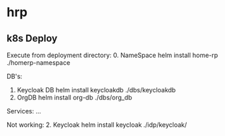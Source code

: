 # hrp



## k8s Deploy

Execute from deployment directory:
0. NameSpace
   helm install home-rp ./homerp-namespace

DB's:
1. Keycloak DB 
   helm install keycloakdb ./dbs/keycloakdb
2. OrgDB
   helm install org-db ./dbs/org_db

Services:
...

Not working:
2. Keycloak 
   helm install keycloak ./idp/keycloak/
